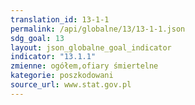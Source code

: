 ```yaml
---
translation_id: 13-1-1
permalink: /api/globalne/13/13-1-1.json
sdg_goal: 13
layout: json_globalne_goal_indicator
indicator: "13.1.1"
zmienne: ogółem,ofiary śmiertelne
kategorie: poszkodowani
source_url: www.stat.gov.pl
---
```

